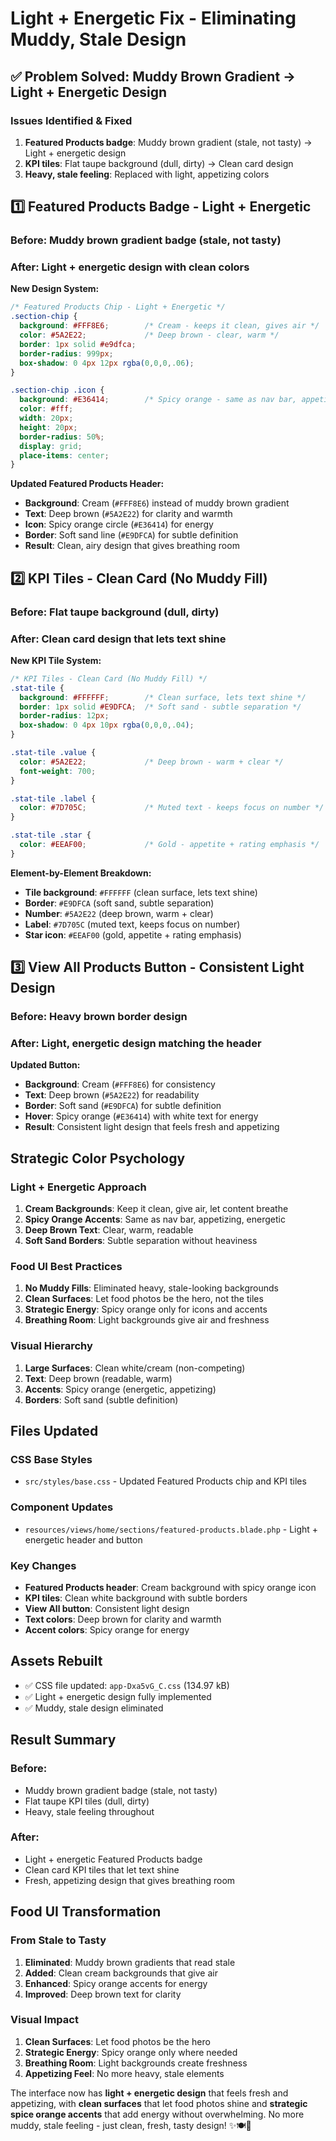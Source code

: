 # Light + Energetic Fix - Eliminating Muddy, Stale Design

## ✅ **Problem Solved: Muddy Brown Gradient → Light + Energetic Design**

### **Issues Identified & Fixed**
1. **Featured Products badge**: Muddy brown gradient (stale, not tasty) → Light + energetic design
2. **KPI tiles**: Flat taupe background (dull, dirty) → Clean card design
3. **Heavy, stale feeling**: Replaced with light, appetizing colors

## **1️⃣ Featured Products Badge - Light + Energetic**

### **Before**: Muddy brown gradient badge (stale, not tasty)
### **After**: Light + energetic design with clean colors

**New Design System:**
```css
/* Featured Products Chip - Light + Energetic */
.section-chip {
  background: #FFF8E6;        /* Cream - keeps it clean, gives air */
  color: #5A2E22;             /* Deep brown - clear, warm */
  border: 1px solid #e9dfca;
  border-radius: 999px;
  box-shadow: 0 4px 12px rgba(0,0,0,.06);
}

.section-chip .icon { 
  background: #E36414;        /* Spicy orange - same as nav bar, appetizing */
  color: #fff;
  width: 20px; 
  height: 20px;
  border-radius: 50%;
  display: grid; 
  place-items: center; 
}
```

**Updated Featured Products Header:**
- **Background**: Cream (`#FFF8E6`) instead of muddy brown gradient
- **Text**: Deep brown (`#5A2E22`) for clarity and warmth
- **Icon**: Spicy orange circle (`#E36414`) for energy
- **Border**: Soft sand line (`#E9DFCA`) for subtle definition
- **Result**: Clean, airy design that gives breathing room

## **2️⃣ KPI Tiles - Clean Card (No Muddy Fill)**

### **Before**: Flat taupe background (dull, dirty)
### **After**: Clean card design that lets text shine

**New KPI Tile System:**
```css
/* KPI Tiles - Clean Card (No Muddy Fill) */
.stat-tile {
  background: #FFFFFF;        /* Clean surface, lets text shine */
  border: 1px solid #E9DFCA;  /* Soft sand - subtle separation */
  border-radius: 12px;
  box-shadow: 0 4px 10px rgba(0,0,0,.04);
}

.stat-tile .value { 
  color: #5A2E22;             /* Deep brown - warm + clear */
  font-weight: 700; 
}

.stat-tile .label { 
  color: #7D705C;             /* Muted text - keeps focus on number */
}

.stat-tile .star { 
  color: #EEAF00;             /* Gold - appetite + rating emphasis */
}
```

**Element-by-Element Breakdown:**
- **Tile background**: `#FFFFFF` (clean surface, lets text shine)
- **Border**: `#E9DFCA` (soft sand, subtle separation)
- **Number**: `#5A2E22` (deep brown, warm + clear)
- **Label**: `#7D705C` (muted text, keeps focus on number)
- **Star icon**: `#EEAF00` (gold, appetite + rating emphasis)

## **3️⃣ View All Products Button - Consistent Light Design**

### **Before**: Heavy brown border design
### **After**: Light, energetic design matching the header

**Updated Button:**
- **Background**: Cream (`#FFF8E6`) for consistency
- **Text**: Deep brown (`#5A2E22`) for readability
- **Border**: Soft sand (`#E9DFCA`) for subtle definition
- **Hover**: Spicy orange (`#E36414`) with white text for energy
- **Result**: Consistent light design that feels fresh and appetizing

## **Strategic Color Psychology**

### **Light + Energetic Approach**
1. **Cream Backgrounds**: Keep it clean, give air, let content breathe
2. **Spicy Orange Accents**: Same as nav bar, appetizing, energetic
3. **Deep Brown Text**: Clear, warm, readable
4. **Soft Sand Borders**: Subtle separation without heaviness

### **Food UI Best Practices**
1. **No Muddy Fills**: Eliminated heavy, stale-looking backgrounds
2. **Clean Surfaces**: Let food photos be the hero, not the tiles
3. **Strategic Energy**: Spicy orange only for icons and accents
4. **Breathing Room**: Light backgrounds give air and freshness

### **Visual Hierarchy**
1. **Large Surfaces**: Clean white/cream (non-competing)
2. **Text**: Deep brown (readable, warm)
3. **Accents**: Spicy orange (energetic, appetizing)
4. **Borders**: Soft sand (subtle definition)

## **Files Updated**

### **CSS Base Styles**
- `src/styles/base.css` - Updated Featured Products chip and KPI tiles

### **Component Updates**
- `resources/views/home/sections/featured-products.blade.php` - Light + energetic header and button

### **Key Changes**
- **Featured Products header**: Cream background with spicy orange icon
- **KPI tiles**: Clean white background with subtle borders
- **View All button**: Consistent light design
- **Text colors**: Deep brown for clarity and warmth
- **Accent colors**: Spicy orange for energy

## **Assets Rebuilt**
- ✅ CSS file updated: `app-Dxa5vG_C.css` (134.97 kB)
- ✅ Light + energetic design fully implemented
- ✅ Muddy, stale design eliminated

## **Result Summary**

### **Before**: 
- Muddy brown gradient badge (stale, not tasty)
- Flat taupe KPI tiles (dull, dirty)
- Heavy, stale feeling throughout

### **After**: 
- Light + energetic Featured Products badge
- Clean card KPI tiles that let text shine
- Fresh, appetizing design that gives breathing room

## **Food UI Transformation**

### **From Stale to Tasty**
1. **Eliminated**: Muddy brown gradients that read stale
2. **Added**: Clean cream backgrounds that give air
3. **Enhanced**: Spicy orange accents for energy
4. **Improved**: Deep brown text for clarity

### **Visual Impact**
1. **Clean Surfaces**: Let food photos be the hero
2. **Strategic Energy**: Spicy orange only where needed
3. **Breathing Room**: Light backgrounds create freshness
4. **Appetizing Feel**: No more heavy, stale elements

The interface now has **light + energetic design** that feels fresh and appetizing, with **clean surfaces** that let food photos shine and **strategic spice orange accents** that add energy without overwhelming. No more muddy, stale feeling - just clean, fresh, tasty design! ✨🍽️🌟
